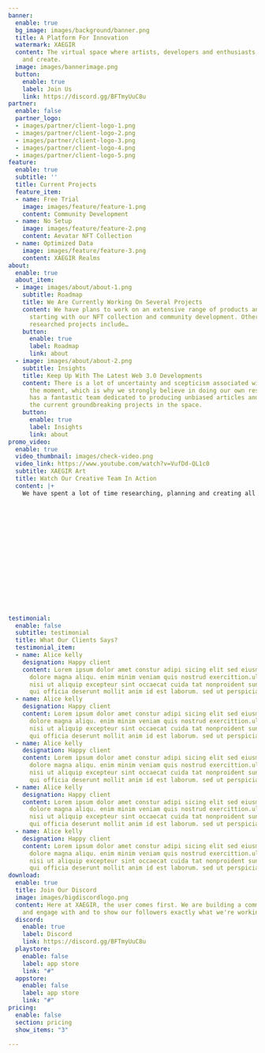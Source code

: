 ```yaml
---
banner:
  enable: true
  bg_image: images/background/banner.png
  title: A Platform For Innovation
  watermark: XAEGIR
  content: The virtual space where artists, developers and enthusiasts come together
    and create.
  image: images/bannerimage.png
  button:
    enable: true
    label: Join Us
    link: https://discord.gg/BFTmyUuC8u
partner:
  enable: false
  partner_logo:
  - images/partner/client-logo-1.png
  - images/partner/client-logo-2.png
  - images/partner/client-logo-3.png
  - images/partner/client-logo-4.png
  - images/partner/client-logo-5.png
feature:
  enable: true
  subtitle: ''
  title: Current Projects
  feature_item:
  - name: Free Trial
    image: images/feature/feature-1.png
    content: Community Development
  - name: No Setup
    image: images/feature/feature-2.png
    content: Aevatar NFT Collection
  - name: Optimized Data
    image: images/feature/feature-3.png
    content: XAEGIR Realms
about:
  enable: true
  about_item:
  - image: images/about/about-1.png
    subtitle: Roadmap
    title: We Are Currently Working On Several Projects
    content: We have plans to work on an extensive range of products and services,
      starting with our NFT collection and community development. Other planned and
      researched projects include…
    button:
      enable: true
      label: Roadmap
      link: about
  - image: images/about/about-2.png
    subtitle: Insights
    title: Keep Up With The Latest Web 3.0 Developments
    content: There is a lot of uncertainty and scepticism associated with Web3 at
      the moment, which is why we strongly believe in doing our own research. XAEGIR
      has a fantastic team dedicated to producing unbiased articles and research on
      the current groundbreaking projects in the space.
    button:
      enable: true
      label: Insights
      link: about
promo_video:
  enable: true
  video_thumbnail: images/check-video.png
  video_link: https://www.youtube.com/watch?v=VufDd-QL1c0
  subtitle: XAEGIR Art
  title: Watch Our Creative Team In Action
  content: |+
    We have spent a lot of time researching, planning and creating all the areas that go into a successful NFT collection and would love to give you a sneak peek behind the scenes.

















testimonial:
  enable: false
  subtitle: testimonial
  title: What Our Clients Says?
  testimonial_item:
  - name: Alice kelly
    designation: Happy client
    content: Lorem ipsum dolor amet constur adipi sicing elit sed eiusmtempor incid
      dolore magna aliqu. enim minim veniam quis nostrud exercittion.ullamco laboris
      nisi ut aliquip excepteur sint occaecat cuida tat nonproident sunt in culpa
      qui officia deserunt mollit anim id est laborum. sed ut perspiciatis.
  - name: Alice kelly
    designation: Happy client
    content: Lorem ipsum dolor amet constur adipi sicing elit sed eiusmtempor incid
      dolore magna aliqu. enim minim veniam quis nostrud exercittion.ullamco laboris
      nisi ut aliquip excepteur sint occaecat cuida tat nonproident sunt in culpa
      qui officia deserunt mollit anim id est laborum. sed ut perspiciatis.
  - name: Alice kelly
    designation: Happy client
    content: Lorem ipsum dolor amet constur adipi sicing elit sed eiusmtempor incid
      dolore magna aliqu. enim minim veniam quis nostrud exercittion.ullamco laboris
      nisi ut aliquip excepteur sint occaecat cuida tat nonproident sunt in culpa
      qui officia deserunt mollit anim id est laborum. sed ut perspiciatis.
  - name: Alice kelly
    designation: Happy client
    content: Lorem ipsum dolor amet constur adipi sicing elit sed eiusmtempor incid
      dolore magna aliqu. enim minim veniam quis nostrud exercittion.ullamco laboris
      nisi ut aliquip excepteur sint occaecat cuida tat nonproident sunt in culpa
      qui officia deserunt mollit anim id est laborum. sed ut perspiciatis.
  - name: Alice kelly
    designation: Happy client
    content: Lorem ipsum dolor amet constur adipi sicing elit sed eiusmtempor incid
      dolore magna aliqu. enim minim veniam quis nostrud exercittion.ullamco laboris
      nisi ut aliquip excepteur sint occaecat cuida tat nonproident sunt in culpa
      qui officia deserunt mollit anim id est laborum. sed ut perspiciatis.
download:
  enable: true
  title: Join Our Discord
  image: images/bigdiscordlogo.png
  content: Here at XAEGIR, the user comes first. We are building a community to learn
    and engage with and to show our followers exactly what we're working on.
  discord:
    enable: true
    label: Discord
    link: https://discord.gg/BFTmyUuC8u
  playstore:
    enable: false
    label: app store
    link: "#"
  appstore:
    enable: false
    label: app store
    link: "#"
pricing:
  enable: false
  section: pricing
  show_items: "3"

---
```

